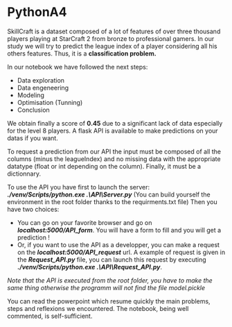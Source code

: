 # PythonA4

SkillCraft is a dataset composed of a lot of features of over three thousand players playing at StarCraft 2 from bronze to professional gamers. In our study we will try to predict the league index of a player considering all his others features. Thus, it is a **classification problem.**

In our notebook we have followed the next steps:
- Data exploration 
- Data engeneering
- Modeling
- Optimisation (Tunning)
- Conclusion

We obtain finally a score of **0.45** due to a significant lack of data especially for the level 8 players.
A flask API is available to make predictions on your datas if you want.

To request a prediction from our API the input must be composed of all the columns (minus the leagueIndex) and no missing data with the appropriate datatype (float or int depending on the column). Finally, it must be a dictionnary.  

To use the API you have first to launch the server: ***./venv/Scripts/python.exe .\API\Server.py*** (You can build yourself the environment in the root folder thanks to the requirments.txt file)
Then you have two choices:
- You can go on your favorite browser and go on ***localhost:5000/API_form***. You will have a form to fill and you will get a prediction !
- Or, if you want to use the API as a developper, you can make a request on the ***localhost:5000/API_request*** url. A example of request is given in the ***Request_API.py*** file, you can launch this request by executing ***./venv/Scripts/python.exe .\API\Request_API.py***.

*Note that the API is executed from the root folder, you have to make the same thing otherwise the programm will not find the file model.pickle*

You can read the powerpoint which resume quickly the main problems, steps and reflexions we encountered.
The notebook, being well commented, is self-sufficient. 
